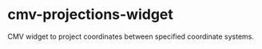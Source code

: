 cmv-projections-widget
======================

CMV widget to project coordinates between specified coordinate systems. 
